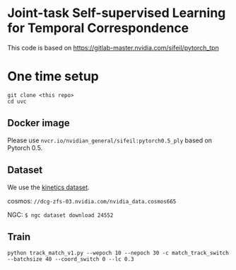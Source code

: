 # Joint-task Self-supervised Learning for Temporal Correspondence

This code is based on https://gitlab-master.nvidia.com/sifeil/pytorch_tpn

# One time setup

```
git clone <this repo>  
cd uvc
```

## Docker image

Please use ```nvcr.io/nvidian_general/sifeil:pytorch0.5_ply``` based on Pytorch 0.5.

## Dataset

We use the [kinetics dataset](https://deepmind.com/research/open-source/open-source-datasets/kinetics/).

cosmos: ```//dcg-zfs-03.nvidia.com/nvidia_data.cosmos665```

NGC: ```$ ngc dataset download 24552```

## Train

```
python track_match_v1.py --wepoch 10 --nepoch 30 -c match_track_switch --batchsize 40 --coord_switch 0 --lc 0.3
```
